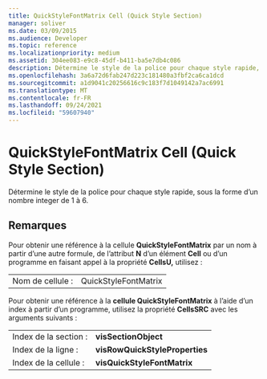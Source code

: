 ```yaml
---
title: QuickStyleFontMatrix Cell (Quick Style Section)
manager: soliver
ms.date: 03/09/2015
ms.audience: Developer
ms.topic: reference
ms.localizationpriority: medium
ms.assetid: 304ee083-e9c8-45df-b411-ba5e7db4c086
description: Détermine le style de la police pour chaque style rapide, sous la forme d’un nombre integer de 1 à 6.
ms.openlocfilehash: 3a6a72d6fab247d223c181480a3fbf2ca6ca1dcd
ms.sourcegitcommit: a1d9041c20256616c9c183f7d1049142a7ac6991
ms.translationtype: MT
ms.contentlocale: fr-FR
ms.lasthandoff: 09/24/2021
ms.locfileid: "59607940"
---
```

# <a name="quickstylefontmatrix-cell-quick-style-section"></a>QuickStyleFontMatrix Cell (Quick Style Section)

Détermine le style de la police pour chaque style rapide, sous la forme d’un nombre integer de 1 à 6.
  
## <a name="remarks"></a>Remarques

Pour obtenir une référence à la cellule **QuickStyleFontMatrix** par un nom à partir d’une autre formule, de l’attribut **N** d’un élément **Cell** ou d’un programme en faisant appel à la propriété **CellsU,** utilisez : 
  
|||
|:-----|:-----|
| Nom de cellule :  <br/> | QuickStyleFontMatrix  <br/> |
   
Pour obtenir une référence à la **cellule QuickStyleFontMatrix** à l’aide d’un index à partir d’un programme, utilisez la propriété **CellsSRC** avec les arguments suivants : 
  
|||
|:-----|:-----|
| Index de la section :  <br/> |**visSectionObject** <br/> |
| Index de la ligne :  <br/> |**visRowQuickStyleProperties** <br/> |
| Index de la cellule :  <br/> |**visQuickStyleFontMatrix** <br/> |
   

